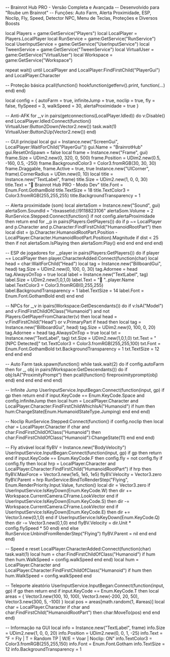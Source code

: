 -- Brainrot Hub PRO - Versão Completa e Avançada
-- Desenvolvido para "Roube um Brainrot"
-- Funções: Auto Farm, Alerta Proximidade, ESP, Noclip, Fly, Speed, Detector NPC, Menu de Teclas, Proteções e Diversos Boosts

local Players = game:GetService("Players")
local LocalPlayer = Players.LocalPlayer
local RunService = game:GetService("RunService")
local UserInputService = game:GetService("UserInputService")
local TweenService = game:GetService("TweenService")
local VirtualUser = game:GetService("VirtualUser")
local Workspace = game:GetService("Workspace")

repeat wait() until LocalPlayer and LocalPlayer:FindFirstChild("PlayerGui") and LocalPlayer.Character

-- Proteção básica
pcall(function()
    hookfunction(getfenv().print, function(...) end)
end)

local config = {
    autoFarm = true,
    infiniteJump = true,
    noclip = true,
    fly = false,
    flySpeed = 3,
    walkSpeed = 30,
    alertaProximidade = true
}

-- Anti-AFK
for _,v in pairs(getconnections(LocalPlayer.Idled)) do v:Disable() end
LocalPlayer.Idled:Connect(function()
    VirtualUser:Button2Down(Vector2.new())
    task.wait(1)
    VirtualUser:Button2Up(Vector2.new())
end)

-- GUI principal
local gui = Instance.new("ScreenGui", LocalPlayer:WaitForChild("PlayerGui"))
gui.Name = "BrainrotHub"
gui.ResetOnSpawn = false
local frame = Instance.new("Frame", gui)
frame.Size = UDim2.new(0, 320, 0, 500)
frame.Position = UDim2.new(0.5, -160, 0.5, -250)
frame.BackgroundColor3 = Color3.fromRGB(30, 30, 30)
frame.Draggable, frame.Active = true, true
Instance.new("UICorner", frame).CornerRadius = UDim.new(0, 10)
local title = Instance.new("TextLabel", frame)
title.Size = UDim2.new(1, 0, 0, 30)
title.Text = "🧠 Brainrot Hub PRO - Modo Dev"
title.Font = Enum.Font.GothamBold
title.TextSize = 18
title.TextColor3 = Color3.fromRGB(255,255,255)
title.BackgroundTransparency = 1

-- Alerta proximidade (som)
local alertaSom = Instance.new("Sound", gui)
alertaSom.SoundId = "rbxassetid://9118823106"
alertaSom.Volume = 2
RunService.Stepped:Connect(function()
    if not config.alertaProximidade then return end
    for _,p in pairs(Players:GetPlayers()) do
        if p ~= LocalPlayer and p.Character and p.Character:FindFirstChild("HumanoidRootPart") then
            local dist = (p.Character.HumanoidRootPart.Position - LocalPlayer.Character.HumanoidRootPart.Position).Magnitude
            if dist < 25 then if not alertaSom.IsPlaying then alertaSom:Play() end end
        end
    end
end)

-- ESP de jogadores
for _,player in pairs(Players:GetPlayers()) do
    if player ~= LocalPlayer then
        player.CharacterAdded:Connect(function(char)
            local head = char:WaitForChild("Head")
            local tag = Instance.new("BillboardGui", head)
            tag.Size = UDim2.new(0, 100, 0, 30)
            tag.Adornee = head
            tag.AlwaysOnTop = true
            local label = Instance.new("TextLabel", tag)
            label.Size = UDim2.new(1,0,1,0)
            label.Text = "👤 "..player.Name
            label.TextColor3 = Color3.fromRGB(0,255,255)
            label.BackgroundTransparency = 1
            label.TextSize = 14
            label.Font = Enum.Font.GothamBold
        end)
    end
end

-- NPCs
for _,v in ipairs(Workspace:GetDescendants()) do
    if v:IsA("Model") and v:FindFirstChildOfClass("Humanoid") and not Players:GetPlayerFromCharacter(v) then
        local head = v:FindFirstChild("Head") or v.PrimaryPart
        if head then
            local tag = Instance.new("BillboardGui", head)
            tag.Size = UDim2.new(0, 100, 0, 20)
            tag.Adornee = head
            tag.AlwaysOnTop = true
            local txt = Instance.new("TextLabel", tag)
            txt.Size = UDim2.new(1,0,1,0)
            txt.Text = "[NPC Detected]"
            txt.TextColor3 = Color3.fromRGB(255,255,100)
            txt.Font = Enum.Font.GothamBold
            txt.BackgroundTransparency = 1
            txt.TextSize = 12
        end
    end
end

-- Auto Farm
task.spawn(function()
    while task.wait(2) do
        if config.autoFarm then
            for _, obj in pairs(Workspace:GetDescendants()) do
                if obj:IsA("ProximityPrompt") then
                    pcall(function()
                        fireproximityprompt(obj)
                    end)
                end
            end
        end
    end
end)

-- Infinite Jump
UserInputService.InputBegan:Connect(function(input, gp)
    if gp then return end
    if input.KeyCode == Enum.KeyCode.Space and config.infiniteJump then
        local hum = LocalPlayer.Character and LocalPlayer.Character:FindFirstChildWhichIsA("Humanoid")
        if hum then hum:ChangeState(Enum.HumanoidStateType.Jumping) end
    end
end)

-- Noclip
RunService.Stepped:Connect(function()
    if config.noclip then
        local char = LocalPlayer.Character
        if char and char:FindFirstChildOfClass("Humanoid") then
            char:FindFirstChildOfClass("Humanoid"):ChangeState(11)
        end
    end
end)

-- Fly ativável
local flyBV = Instance.new("BodyVelocity")
UserInputService.InputBegan:Connect(function(input, gp)
    if gp then return end
    if input.KeyCode == Enum.KeyCode.F then
        config.fly = not config.fly
        if config.fly then
            local hrp = LocalPlayer.Character and LocalPlayer.Character:FindFirstChild("HumanoidRootPart")
            if hrp then
                flyBV.MaxForce = Vector3.new(1e5, 1e5, 1e5)
                flyBV.Velocity = Vector3.zero
                flyBV.Parent = hrp
                RunService:BindToRenderStep("Flying", Enum.RenderPriority.Input.Value, function()
                    local dir = Vector3.zero
                    if UserInputService:IsKeyDown(Enum.KeyCode.W) then dir += Workspace.CurrentCamera.CFrame.LookVector end
                    if UserInputService:IsKeyDown(Enum.KeyCode.S) then dir -= Workspace.CurrentCamera.CFrame.LookVector end
                    if UserInputService:IsKeyDown(Enum.KeyCode.E) then dir += Vector3.new(0,1,0) end
                    if UserInputService:IsKeyDown(Enum.KeyCode.Q) then dir -= Vector3.new(0,1,0) end
                    flyBV.Velocity = dir.Unit * config.flySpeed * 50
                end)
            end
        else
            RunService:UnbindFromRenderStep("Flying")
            flyBV.Parent = nil
        end
    end
end)

-- Speed e reset
LocalPlayer.CharacterAdded:Connect(function(char)
    task.wait(1)
    local hum = char:FindFirstChildOfClass("Humanoid")
    if hum then hum.WalkSpeed = config.walkSpeed end
end)
local hum = LocalPlayer.Character and LocalPlayer.Character:FindFirstChildOfClass("Humanoid")
if hum then hum.WalkSpeed = config.walkSpeed end

-- Teleporte aleatório
UserInputService.InputBegan:Connect(function(input, gp)
    if gp then return end
    if input.KeyCode == Enum.KeyCode.T then
        local areas = {
            Vector3.new(100, 10, 100), Vector3.new(-200, 20, 50), Vector3.new(300, 5, -100)
        }
        local pos = areas[math.random(1, #areas)]
        local char = LocalPlayer.Character
        if char and char:FindFirstChild("HumanoidRootPart") then
            char:MoveTo(pos)
        end
    end
end)

-- Informação na GUI
local info = Instance.new("TextLabel", frame)
info.Size = UDim2.new(1, 0, 0, 20)
info.Position = UDim2.new(0, 0, 1, -25)
info.Text = "F = Fly | T = Random TP | W/E = Voar | Noclip: ON"
info.TextColor3 = Color3.fromRGB(255,255,150)
info.Font = Enum.Font.Gotham
info.TextSize = 12
info.BackgroundTransparency = 1

